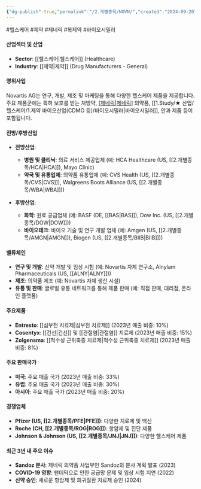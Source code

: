 ```yaml
---
{"dg-publish":true,"permalink":"/2.개별종목/NOVN/","created":"2024-09-20T11:44:07.874+09:00","updated":"2025-06-03T20:06:00.385+09:00"}
---
```


#헬스케어 #제약 #제네릭 #복제약 #바이오시밀러 

#### 산업섹터 및 산업

- **Sector**: [[헬스케어\|헬스케어]] (Healthcare)
- **Industry**: [[제약\|제약]] (Drug Manufacturers - General)

#### 영위사업

Novartis AG는 연구, 개발, 제조 및 마케팅을 통해 다양한 헬스케어 제품을 제공합니다. 주요 제품군에는 특허 보호를 받는 처방약, [[제네릭\|제네릭]]([[복제약\|복제약]]) 의약품, [[1.Study/★ 산업/헬스케어/1.제약 바이오산업(CDMO 등)/바이오시밀러\|바이오시밀러]], 안과 제품 등이 포함됩니다.

#### 전방/후방산업

- **전방산업**:
    - **병원 및 클리닉**: 의료 서비스 제공업체 (예: HCA Healthcare (US, [[2.개별종목/HCA\|HCA]]), Mayo Clinic)
    - **약국 및 유통업체**: 의약품 유통업체 (예: CVS Health (US, [[2.개별종목/CVS\|CVS]]), Walgreens Boots Alliance (US, [[2.개별종목/WBA\|WBA]]))
      
- **후방산업**:
    - **화학**: 원료 공급업체 (예: BASF (DE, [[BAS\|BAS]]), Dow Inc. (US, [[2.개별종목/DOW\|DOW]]))
    - **바이오테크**: 바이오 기술 및 연구 개발 업체 (예: Amgen (US, [[2.개별종목/AMGN\|AMGN]]), Biogen (US, [[2.개별종목/BIIB\|BIIB]]))

#### 밸류체인

- **연구 및 개발**: 신약 개발 및 임상 시험 (예: Novartis 자체 연구소, Alnylam Pharmaceuticals (US, [[ALNY\|ALNY]]))
- **제조**: 의약품 제조 (예: Novartis 자체 생산 시설)
- **유통 및 판매**: 글로벌 유통 네트워크를 통해 제품 판매 (예: 직접 판매, 대리점, 온라인 플랫폼)

#### 주요제품

- **Entresto**: [[심부전 치료제\|심부전 치료제]] (2023년 매출 비중: 10%)
- **Cosentyx**: [[건선\|건선]] 및 [[관절염\|관절염]] 치료제 (2023년 매출 비중: 15%)
- **Zolgensma**: [[척수성 근위축증 치료제\|척수성 근위축증 치료제]] (2023년 매출 비중: 8%)

#### 주요 판매국가

- **미국**: 주요 매출 국가 (2023년 매출 비중: 33%)
- **유럽**: 주요 매출 국가 (2023년 매출 비중: 30%)
- **아시아**: 주요 매출 국가 (2023년 매출 비중: 20%)

#### 경쟁업체

- **Pfizer (US, [[2.개별종목/PFE\|PFE]])**: 다양한 치료제 및 백신
- **Roche (CH, [[2.개별종목/ROG\|ROG]])**: 항암제 및 진단 제품
- **Johnson & Johnson (US, [[2.개별종목/JNJ\|JNJ]])**: 다양한 헬스케어 제품
  
#### 최근 3년 내 주요 이슈

- **Sandoz 분사**: 제네릭 의약품 사업부인 Sandoz의 분사 계획 발표 (2023)
- **COVID-19 영향**: 팬데믹으로 인한 공급망 문제 및 임상 시험 지연 (2022)
- **신약 승인**: 새로운 항암제 및 희귀질환 치료제 승인 (2024)